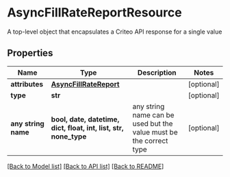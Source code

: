 # AsyncFillRateReportResource

A top-level object that encapsulates a Criteo API response for a single value

## Properties
Name | Type | Description | Notes
------------ | ------------- | ------------- | -------------
**attributes** | [**AsyncFillRateReport**](AsyncFillRateReport.md) |  | [optional] 
**type** | **str** |  | [optional] 
**any string name** | **bool, date, datetime, dict, float, int, list, str, none_type** | any string name can be used but the value must be the correct type | [optional]

[[Back to Model list]](../README.md#documentation-for-models) [[Back to API list]](../README.md#documentation-for-api-endpoints) [[Back to README]](../README.md)



